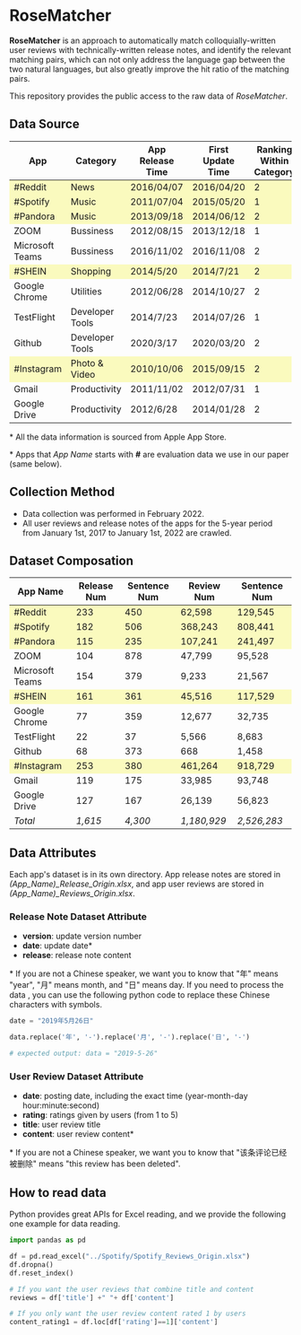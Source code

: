 # RoseMatcher

**RoseMatcher** is an approach to automatically match colloquially-written user reviews with technically-written release notes, and identify the relevant matching pairs, which can not only address the language gap between the two natural languages, but also greatly improve the hit ratio of the matching pairs.

This repository provides the public access to the raw data of *RoseMatcher*.

## Data Source

<table>
<thead>
  <tr>
    <th>App</th>
    <th>Category</th>
    <th>App Release Time</th>
    <th>First Update Time</th>
    <th>Ranking Within Category</th>
  </tr>
</thead>
<tbody>
  <tr>
    <td bgcolor="fafabe">#Reddit</td>
    <td bgcolor="fafabe">News</td>
    <td bgcolor="fafabe">2016/04/07</td>
    <td bgcolor="fafabe">2016/04/20</td>
    <td bgcolor="fafabe">2</td>
  </tr>
  <tr>
    <td bgcolor="fafabe">#Spotify</td>
    <td bgcolor="fafabe">Music</td>
    <td bgcolor="fafabe">2011/07/04</td>
    <td bgcolor="fafabe">2015/05/20</td>
    <td bgcolor="fafabe">1</td>
  </tr>
  <tr>
    <td bgcolor="fafabe">#Pandora</td>
    <td bgcolor="fafabe">Music</td>
    <td bgcolor="fafabe">2013/09/18</td>
    <td bgcolor="fafabe">2014/06/12</td>
    <td bgcolor="fafabe">2</td>
  </tr>
  <tr>
    <td>ZOOM</td>
    <td>Bussiness</td>
    <td>2012/08/15</td>
    <td>2013/12/18</td>
    <td>1</td>
  </tr>
  <tr>
    <td>Microsoft Teams</td>
    <td>Bussiness</td>
    <td>2016/11/02</td>
    <td>2016/11/08</td>
    <td>2</td>
  </tr>
  <tr>
    <td bgcolor="fafabe">#SHEIN</td>
    <td bgcolor="fafabe">Shopping</td>
    <td bgcolor="fafabe">2014/5/20</td>
    <td bgcolor="fafabe">2014/7/21</td>
    <td bgcolor="fafabe">2</td>
  </tr>
  <tr>
    <td>Google Chrome</td>
    <td>Utilities</td>
    <td>2012/06/28</td>
    <td>2014/10/27</td>
    <td>2</td>
  </tr>
  <tr>
    <td>TestFlight</td>
    <td>Developer Tools</td>
    <td>2014/7/23</td>
    <td>2014/07/26</td>
    <td>1</td>
  </tr>
  <tr>
    <td>Github</td>
    <td>Developer Tools</td>
    <td>2020/3/17</td>
    <td>2020/03/20</td>
    <td>2</td>
  </tr>
  <tr>
    <td bgcolor="fafabe">#Instagram</td>
    <td bgcolor="fafabe">Photo &amp; Video</td>
    <td bgcolor="fafabe">2010/10/06</td>
    <td bgcolor="fafabe">2015/09/15</td>
    <td bgcolor="fafabe">2</td>
  </tr>
  <tr>
    <td>Gmail</td>
    <td>Productivity</td>
    <td>2011/11/02</td>
    <td>2012/07/31</td>
    <td>1</td>
  </tr>
  <tr>
    <td>Google Drive</td>
    <td>Productivity</td>
    <td>2012/6/28</td>
    <td>2014/01/28</td>
    <td>2</td>
  </tr>
</tbody>
</table>

\* All the data information is sourced from Apple App Store.

\* Apps that *App Name* starts with **#** are evaluation data we use in our paper (same below).

## Collection Method

* Data collection was performed in February 2022.
* All user reviews and release notes of the apps for the 5-year period from January 1st, 2017 to January 1st, 2022 are crawled. 

## Dataset Composation

<table>
<thead>
  <tr>
    <th>App Name</th>
    <th>Release Num</th>
    <th>Sentence Num</th>
    <th>Review Num</th>
    <th>Sentence Num</th>
  </tr>
</thead>
<tbody>
  <tr>
    <td bgcolor="fafabe">#Reddit</td>
    <td bgcolor="fafabe">233</td>
    <td bgcolor="fafabe">450</td>
    <td bgcolor="fafabe">62,598</td>
    <td bgcolor="fafabe">129,545</td>
  </tr>
  <tr>
    <td bgcolor="fafabe">#Spotify</td>
    <td bgcolor="fafabe">182</td>
    <td bgcolor="fafabe">506</td>
    <td bgcolor="fafabe">368,243</td>
    <td bgcolor="fafabe">808,441</td>
  </tr>
  <tr>
    <td bgcolor="fafabe">#Pandora</td>
    <td bgcolor="fafabe">115</td>
    <td bgcolor="fafabe">235</td>
    <td bgcolor="fafabe">107,241</td>
    <td bgcolor="fafabe">241,497</td>
  </tr>
  <tr>
    <td>ZOOM</td>
    <td>104</td>
    <td>878</td>
    <td>47,799</td>
    <td>95,528</td>
  </tr>
  <tr>
    <td>Microsoft Teams</td>
    <td>154</td>
    <td>379</td>
    <td>9,233</td>
    <td>21,567</td>
  </tr>
  <tr>
    <td bgcolor="fafabe">#SHEIN</td>
    <td bgcolor="fafabe">161</td>
    <td bgcolor="fafabe">361</td>
    <td bgcolor="fafabe">45,516</td>
    <td bgcolor="fafabe">117,529</td>
  </tr>
  <tr>
    <td>Google Chrome</td>
    <td>77</td>
    <td>359</td>
    <td>12,677</td>
    <td>32,735</td>
  </tr>
  <tr>
    <td>TestFlight</td>
    <td>22</td>
    <td>37</td>
    <td>5,566</td>
    <td>8,683</td>
  </tr>
  <tr>
    <td>Github</td>
    <td>68</td>
    <td>373</td>
    <td>668</td>
    <td>1,458</td>
  </tr>
  <tr>
    <td bgcolor="fafabe">#Instagram</td>
    <td bgcolor="fafabe">253</td>
    <td bgcolor="fafabe">380</td>
    <td bgcolor="fafabe">461,264</td>
    <td bgcolor="fafabe">918,729</td>
  </tr>
  <tr>
    <td>Gmail</td>
    <td>119</td>
    <td>175</td>
    <td>33,985</td>
    <td>93,748</td>
  </tr>
  <tr>
    <td>Google Drive</td>
    <td>127</td>
    <td>167</td>
    <td>26,139</td>
    <td>56,823</td>
  </tr>
  <tr>
    <td><i>Total</i></td>
    <td><i>1,615</td>
    <td><i>4,300</td>
    <td><i>1,180,929</td>
    <td><i>2,526,283</td>
  </tr>
</tbody>
</table>

## Data Attributes

Each app's dataset is in its own directory. App release notes are stored in *(App_Name)_Release_Origin.xlsx*, and app user reviews are stored in *(App_Name)_Reviews_Origin.xlsx*.

### Release Note Dataset Attribute

* **version**: update version number
* **date**: update date\*
* **release**: release note content
  
\* If you are not a Chinese speaker, we want you to know that "年" means "year", "月" means month, and "日" means day. If you need to process the data , you can use the following python code to replace these Chinese characters with symbols.

```python
date = "2019年5月26日"

data.replace('年', '-').replace('月', '-').replace('日', '-')

# expected output: data = "2019-5-26"
```

### User Review Dataset Attribute

* **date**: posting date, including the exact time (year-month-day  hour:minute:second)
* **rating**: ratings given by users (from 1 to 5)
* **title**: user review title
* **content**: user review content\*
  
\* If you are not a Chinese speaker, we want you to know that "该条评论已经被删除" means "this review has been deleted".

## How to read data

Python provides great APIs for Excel reading, and we provide the following one example for data reading.

```python
import pandas as pd

df = pd.read_excel("../Spotify/Spotify_Reviews_Origin.xlsx")
df.dropna()
df.reset_index()

# If you want the user reviews that combine title and content
reviews = df['title'] +" "+ df['content']

# If you only want the user review content rated 1 by users
content_rating1 = df.loc[df['rating']==1]['content']
```